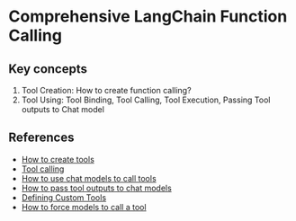 <h1>Comprehensive LangChain Function Calling</h1>
<h2>Key concepts</h2>
<ol>
    <li>Tool Creation: How to create function calling?</li>
    <li>Tool Using: Tool Binding, Tool Calling, Tool Execution, Passing Tool outputs to Chat model</li>
</ol>
<h2>References</h2>
<ul>
    <li><a href='https://python.langchain.com/docs/how_to/custom_tools/#creating-tools-from-functions'>How to create tools</a></li>
    <li><a href='https://python.langchain.com/docs/concepts/tool_calling/'>Tool calling</a></li>
    <li><a href='https://python.langchain.com/docs/how_to/tool_calling/'>How to use chat models to call tools</a></li>
    <li><a href='https://python.langchain.com/docs/how_to/tool_results_pass_to_model/'>How to pass tool outputs to chat models</a></li>
    <li><a href='https://python.langchain.com/v0.1/docs/modules/tools/custom_tools/'>Defining Custom Tools</a></li>
    <li><a href='https://python.langchain.com/docs/how_to/tool_choice/'>How to force models to call a tool</a></li>
</ul>

